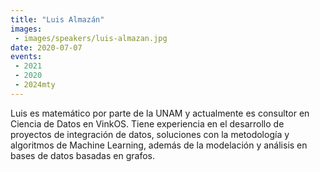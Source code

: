 ```yaml
---
title: "Luis Almazán"
images:
 - images/speakers/luis-almazan.jpg
date: 2020-07-07
events:
 - 2021
 - 2020
 - 2024mty
---
```


Luis es matemático por parte de la UNAM y actualmente es consultor en Ciencia de Datos en VinkOS. Tiene experiencia en el desarrollo de proyectos de integración de datos, soluciones con la metodología y algoritmos de Machine Learning, además de la modelación y análisis en bases de datos basadas en grafos.